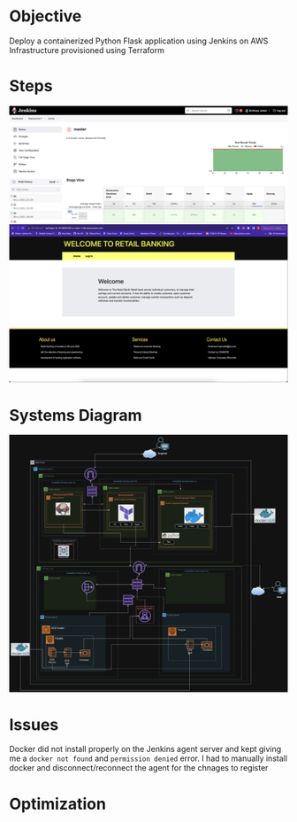 # Objective

Deploy a containerized Python Flask application using Jenkins on AWS Infrastructure provisioned using Terraform

# Steps
![Pipeline](screenshots/Screenshot%202023-11-03%20at%2010.55.00%20PM.png)
![App](screenshots/Screenshot%202023-11-03%20at%2010.55.37%20PM.png)
# Systems Diagram
![Diagram](screenshots/Screenshot%202023-11-04%20at%2012.40.34%20AM.png)

# Issues
Docker did not install properly on the Jenkins agent server and kept giving me a `docker not found` and `permission denied` error. I had to manually install docker and disconnect/reconnect the agent for the chnages to register

# Optimization